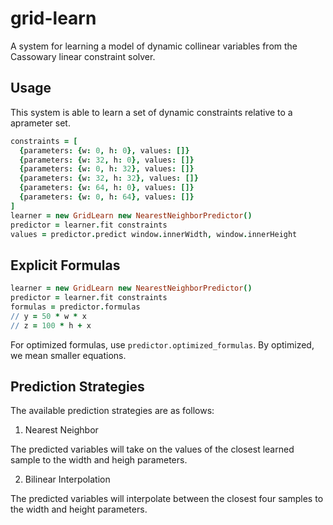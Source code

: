grid-learn
==========

A system for learning a model of dynamic collinear variables from the Cassowary
linear constraint solver.

Usage
-----

This system is able to learn a set of dynamic constraints relative to a
aprameter set.

```coffeescript
constraints = [
  {parameters: {w: 0, h: 0}, values: []}
  {parameters: {w: 32, h: 0}, values: []}
  {parameters: {w: 0, h: 32}, values: []}
  {parameters: {w: 32, h: 32}, values: []}
  {parameters: {w: 64, h: 0}, values: []}
  {parameters: {w: 0, h: 64}, values: []}
]
learner = new GridLearn new NearestNeighborPredictor()
predictor = learner.fit constraints
values = predictor.predict window.innerWidth, window.innerHeight
```

Explicit Formulas
-----------------

```coffeescript
learner = new GridLearn new NearestNeighborPredictor()
predictor = learner.fit constraints
formulas = predictor.formulas
// y = 50 * w * x
// z = 100 * h + x
```

For optimized formulas, use `predictor.optimized_formulas`. By optimized, we
mean smaller equations.

Prediction Strategies
---------------------

The available prediction strategies are as follows:

1. Nearest Neighbor

The predicted variables will take on the values of the closest learned sample
to the width and heigh parameters.

2. Bilinear Interpolation

The predicted variables will interpolate between the closest four samples to
the width and height parameters.
